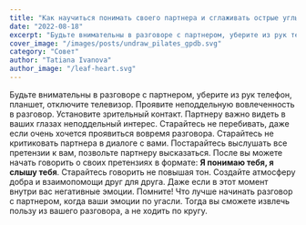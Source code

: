 ```yaml
---
title: "Как научиться понимать своего партнера и сглаживать острые углы вовремя разговора."
date: "2022-08-18"
excerpt: "Будьте внимательны в разговоре с партнером, уберите из рук телефон, планшет, отключите телевизор. Проявите неподдельную вовлеченность в разговор."
cover_image: "/images/posts/undraw_pilates_gpdb.svg"
category: "Совет"
author: "Tatiana Ivanova"
author_image: "/leaf-heart.svg"
---
```


Будьте внимательны в разговоре с партнером, уберите из рук телефон, планшет, отключите телевизор. Проявите неподдельную вовлеченность в разговор. Установите зрительный контакт. Партнеру важно видеть в ваших глазах неподдельный интерес. Старайтесь не перебивать, даже если очень хочется проявиться вовремя разговора. Старайтесь не критиковать партнера в диалоге с вами. Постарайтесь выслушать все претензии к вам, позвольте партнеру высказаться. После вы можете начать говорить о своих претензиях в формате: **Я понимаю тебя, я слышу тебя**. Старайтесь говорить не повышая тон. Создайте атмосферу добра и взаимопомощи друг для друга. Даже если в этот момент внутри вас негативные эмоции. Помните! Что лучше начинать разговор с партнером, когда ваши эмоции по угасли. Тогда вы сможете извлечь пользу из вашего разговора, а не ходить по кругу.
